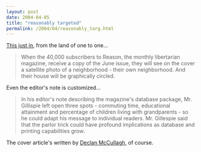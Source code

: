 ```yaml
---
layout: post
date: 2004-04-05
title: "reasonably targeted"
permalink: /2004/04/reasonably_targ.html
---
```


[This just in](http://www.nytimes.com/2004/04/05/business/05reason.html), from the land of one to one...

> When the 40,000 subscribers to Reason, the monthly libertarian magazine, receive a copy of the June issue, they will see on the cover a satellite photo of a neighborhood - their own neighborhood. And their house will be graphically circled.

Even the editor's note is customized...

> In his editor's note describing the magazine's database package, Mr. Gillispie left open three spots - commuting time, educational attainment and percentage of children living with grandparents - so he could adapt his message to individual readers. Mr. Gillespie said that the parlor trick could have profound implications as database and printing capabilities grow.

The cover article's written by [Declan McCullagh](http://www.politechbot.com/), of course.